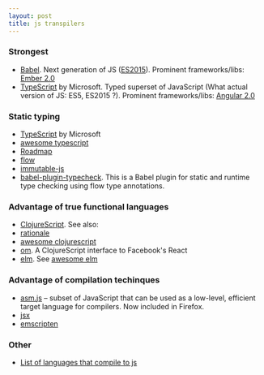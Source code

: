 ```yaml
---
layout: post
title: js transpilers
---
```


### Strongest
 - [Babel](https://babeljs.io/). Next generation of JS ([ES2015](https://babeljs.io/docs/learn-es2015/)). Prominent frameworks/libs: [Ember 2.0](https://github.com/nmec/awesome-ember)
 - [TypeScript](http://www.typescriptlang.org/) by Microsoft. Typed superset of JavaScript (What actual version of JS: ES5, ES2015 ?). Prominent frameworks/libs: [Angular 2.0](https://github.com/AngularClass/awesome-angular2)

### Static typing
 - [TypeScript](http://www.typescriptlang.org/) by Microsoft
  - [awesome typescript](https://github.com/dzharii/awesome-typescript)
  - [Roadmap](https://github.com/Microsoft/TypeScript/wiki/Roadmap)
 - [flow](http://flowtype.org/)
 - [immutable-js](https://github.com/facebook/immutable-js)
 - [babel-plugin-typecheck](https://github.com/codemix/babel-plugin-typecheck). This is a Babel plugin for static and runtime type checking using flow type annotations.

### Advantage of true functional languages
 - [ClojureScript](https://github.com/clojure/clojurescript). See also:
  - [rationale](http://clojure.org/rationale)
  - [awesome clojurescript](https://github.com/emrehan/awesome-clojurescript)
  - [om](https://github.com/omcljs/om). A ClojureScript interface to Facebook's React
 - [elm](http://elm-lang.org/). See [awesome elm](https://github.com/isRuslan/awesome-elm)

### Advantage of compilation techinques
 - [asm.js](http://asmjs.org/) – subset of JavaScript that can be used as a low-level, efficient target language for compilers. Now included in Firefox.
 - [jsx](https://jsx.github.io/)
 - [emscripten](https://github.com/kripken/emscripten)

### Other
 - [List of languages that compile to js](https://github.com/jashkenas/coffeescript/wiki/list-of-languages-that-compile-to-js)

